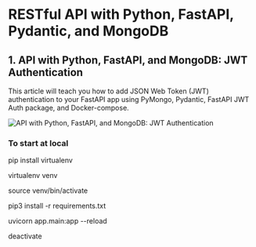 # RESTful API with Python, FastAPI, Pydantic, and MongoDB

## 1. API with Python, FastAPI, and MongoDB: JWT Authentication

This article will teach you how to add JSON Web Token (JWT) authentication to your FastAPI app using PyMongo, Pydantic, FastAPI JWT Auth package, and Docker-compose.

![API with Python, FastAPI, and MongoDB: JWT Authentication](https://codevoweb.com/wp-content/uploads/2022/07/API-with-Python-FastAPI-and-MongoDB-JWT-Authentication.webp)

### To start at local
pip install virtualenv

virtualenv venv

source venv/bin/activate

pip3 install -r requirements.txt

uvicorn app.main:app --reload

deactivate